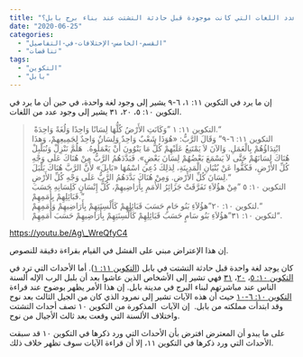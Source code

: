 ```yaml
---
title: "الإعتراض #١٦٨، كم هو عدد اللغات التي كانت موجودة قبل حادثة التشتت عند بناء برج بابل؟"
date: "2020-06-25"
categories: 
  - "القسم-الخامس-الإختلافات-في-التفاصيل"
  - "تناقضات"
tags: 
  - "التكوين"
  - "بابل"
---
```


إن ما يرد في التكوين ١١: ١، ٦-٩ يشير إلى وجود لغة واحدة، في حين أن ما يرد في التكوين ١٠: ٥، ٢٠، ٣١ يشير إلى وجود عدد من اللغات. 

>  التكوين ١١: ١ ”وَكَانَتِ الأَرْضُ كُلُّهَا لِسَانًا وَاحِدًا وَلُغَةً وَاحِدَةً.“  
> التكوين ١١: ٦-٩” وَقَالَ الرَّبُّ: «هُوَذَا شَعْبٌ وَاحِدٌ وَلِسَانٌ وَاحِدٌ لِجَمِيعِهِمْ، وَهذَا ابْتِدَاؤُهُمْ بِالْعَمَلِ. وَالآنَ لاَ يَمْتَنِعُ عَلَيْهِمْ كُلُّ مَا يَنْوُونَ أَنْ يَعْمَلُوهُ.  هَلُمَّ نَنْزِلْ وَنُبَلْبِلْ هُنَاكَ لِسَانَهُمْ حَتَّى لاَ يَسْمَعَ بَعْضُهُمْ لِسَانَ بَعْضٍ». فَبَدَّدَهُمُ الرَّبُّ مِنْ هُنَاكَ عَلَى وَجْهِ كُلِّ الأَرْضِ، فَكَفُّوا عَنْ بُنْيَانِ الْمَدِينَةِ، لِذلِكَ دُعِيَ اسْمُهَا «بَابِلَ» لأَنَّ الرَّبَّ هُنَاكَ بَلْبَلَ لِسَانَ كُلِّ الأَرْضِ. وَمِنْ هُنَاكَ بَدَّدَهُمُ الرَّبُّ عَلَى وَجْهِ كُلِّ الأَرْضِ.“  
> التكوين ١٠: ٥ ”مِنْ هؤُلاَءِ تَفَرَّقَتْ جَزَائِرُ الأُمَمِ بِأَرَاضِيهِمْ، كُلُّ إِنْسَانٍ كَلِسَانِهِ حَسَبَ قَبَائِلِهِمْ بِأُمَمِهِمْ.“  
> لتكوين ١٠: ٢٠”هؤُلاَءِ بَنُو حَامٍ حَسَبَ قَبَائِلِهِمْ كَأَلْسِنَتِهِمْ بِأَرَاضِيهِمْ وَأُمَمِهِمْ.“  
> لتكوين ١٠: ٣١”هؤُلاَءِ بَنُو سَامٍ حَسَبَ قَبَائِلِهِمْ كَأَلْسِنَتِهِمْ بِأَرَاضِيهِمْ حَسَبَ أُمَمِهِمْ“.

https://youtu.be/Ag\_WreQfyC4

إن هذا الإعتراض مبني على الفشل في القيام بقراءة دقيقة للنصوص.

كان يوجد لغة واحدة قبل حادثة التشتت في بابل ([التكوين ١١: ١](https://biblia.com/books/ar-vandyke/ge11.1)). أما الأحداث التي ترد في [التكوين ١٠: ٥](https://biblia.com/books/ar-vandyke/ge10.5)، [٢٠](https://biblia.com/books/ar-vandyke/ge10.20)، [٣١](https://biblia.com/books/ar-vandyke/ge10.31) فهي تشير إلى الأشخاص الذين عاشوا بعد أن بلبل الرب الإله ألسنة الناس عند مباشرتهم لبناء البرج في مدينة بابل. إن هذا الأمر يظهر بوضوح عند قراءة [التكوين ١٠: ٦-١٠](https://biblia.com/books/ar-vandyke/ge10.6-10) حيث أن هذه الآيات تشير إلى نمرود الذي كان من الجيل الثالث بعد نوح وقد ابتدأت مملكته من بابل.  إن الآيات  المذكورة من التكوين ١٠ تصف أحداث التشتت واختلاف الألسنة التي وقعت بعد ثالث الأجيال من نوح. 

على ما يبدو أن المعترض افترض بأن الأحداث التي ورد ذكرها في التكوين ١٠ قد سبقت الأحداث التي ورد ذكرها في التكوين ١١، إلا أن قراءة الآيات سوف تظهر خلاف ذلك.

